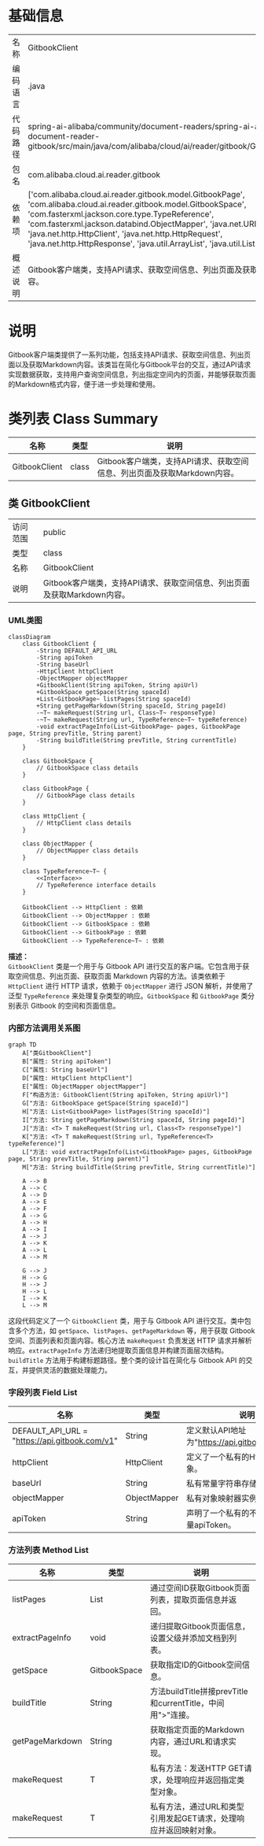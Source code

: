 # 基础信息

|      |      |
|------|------|
| 名称 | GitbookClient |
| 编码语言 | .java |
| 代码路径 | spring-ai-alibaba/community/document-readers/spring-ai-alibaba-starter-document-reader-gitbook/src/main/java/com/alibaba/cloud/ai/reader/gitbook/GitbookClient.java |
| 包名 | com.alibaba.cloud.ai.reader.gitbook |
| 依赖项 | ['com.alibaba.cloud.ai.reader.gitbook.model.GitbookPage', 'com.alibaba.cloud.ai.reader.gitbook.model.GitbookSpace', 'com.fasterxml.jackson.core.type.TypeReference', 'com.fasterxml.jackson.databind.ObjectMapper', 'java.net.URI', 'java.net.http.HttpClient', 'java.net.http.HttpRequest', 'java.net.http.HttpResponse', 'java.util.ArrayList', 'java.util.List', 'java.util.Map'] |
| 概述说明 | Gitbook客户端类，支持API请求、获取空间信息、列出页面及获取Markdown内容。 |

# 说明

Gitbook客户端类提供了一系列功能，包括支持API请求、获取空间信息、列出页面以及获取Markdown内容。该类旨在简化与Gitbook平台的交互，通过API请求实现数据获取，支持用户查询空间信息，列出指定空间内的页面，并能够获取页面的Markdown格式内容，便于进一步处理和使用。

# 类列表 Class Summary

| 名称   | 类型  | 说明 |
|-------|------|-------------|
| GitbookClient | class | Gitbook客户端类，支持API请求、获取空间信息、列出页面及获取Markdown内容。 |



## 类 GitbookClient

|      |      |
|------|------|
| 访问范围 | public |
| 类型 | class |
| 名称 | GitbookClient |
| 说明 | Gitbook客户端类，支持API请求、获取空间信息、列出页面及获取Markdown内容。 |


### UML类图

```mermaid
classDiagram
    class GitbookClient {
        -String DEFAULT_API_URL
        -String apiToken
        -String baseUrl
        -HttpClient httpClient
        -ObjectMapper objectMapper
        +GitbookClient(String apiToken, String apiUrl)
        +GitbookSpace getSpace(String spaceId)
        +List~GitbookPage~ listPages(String spaceId)
        +String getPageMarkdown(String spaceId, String pageId)
        -~T~ makeRequest(String url, Class~T~ responseType)
        -~T~ makeRequest(String url, TypeReference~T~ typeReference)
        -void extractPageInfo(List~GitbookPage~ pages, GitbookPage page, String prevTitle, String parent)
        -String buildTitle(String prevTitle, String currentTitle)
    }

    class GitbookSpace {
        // GitbookSpace class details
    }

    class GitbookPage {
        // GitbookPage class details
    }

    class HttpClient {
        // HttpClient class details
    }

    class ObjectMapper {
        // ObjectMapper class details
    }

    class TypeReference~T~ {
        <<Interface>>
        // TypeReference interface details
    }

    GitbookClient --> HttpClient : 依赖
    GitbookClient --> ObjectMapper : 依赖
    GitbookClient --> GitbookSpace : 依赖
    GitbookClient --> GitbookPage : 依赖
    GitbookClient --> TypeReference~T~ : 依赖
```

**描述：**  
`GitbookClient` 类是一个用于与 Gitbook API 进行交互的客户端。它包含用于获取空间信息、列出页面、获取页面 Markdown 内容的方法。该类依赖于 `HttpClient` 进行 HTTP 请求，依赖于 `ObjectMapper` 进行 JSON 解析，并使用了泛型 `TypeReference` 来处理复杂类型的响应。`GitbookSpace` 和 `GitbookPage` 类分别表示 Gitbook 的空间和页面信息。


### 内部方法调用关系图

```mermaid
graph TD
    A["类GitbookClient"]
    B["属性: String apiToken"]
    C["属性: String baseUrl"]
    D["属性: HttpClient httpClient"]
    E["属性: ObjectMapper objectMapper"]
    F["构造方法: GitbookClient(String apiToken, String apiUrl)"]
    G["方法: GitbookSpace getSpace(String spaceId)"]
    H["方法: List<GitbookPage> listPages(String spaceId)"]
    I["方法: String getPageMarkdown(String spaceId, String pageId)"]
    J["方法: <T> T makeRequest(String url, Class<T> responseType)"]
    K["方法: <T> T makeRequest(String url, TypeReference<T> typeReference)"]
    L["方法: void extractPageInfo(List<GitbookPage> pages, GitbookPage page, String prevTitle, String parent)"]
    M["方法: String buildTitle(String prevTitle, String currentTitle)"]

    A --> B
    A --> C
    A --> D
    A --> E
    A --> F
    A --> G
    A --> H
    A --> I
    A --> J
    A --> K
    A --> L
    A --> M

    G --> J
    H --> G
    H --> J
    H --> L
    I --> K
    L --> M
```

这段代码定义了一个 `GitbookClient` 类，用于与 Gitbook API 进行交互。类中包含多个方法，如 `getSpace`、`listPages`、`getPageMarkdown` 等，用于获取 Gitbook 空间、页面列表和页面内容。核心方法 `makeRequest` 负责发送 HTTP 请求并解析响应。`extractPageInfo` 方法递归地提取页面信息并构建页面层次结构。`buildTitle` 方法用于构建标题路径。整个类的设计旨在简化与 Gitbook API 的交互，并提供灵活的数据处理能力。

### 字段列表 Field List

| 名称  | 类型  | 说明 |
|-------|-------|------|
| DEFAULT_API_URL = "https://api.gitbook.com/v1" | String | 定义默认API地址为"https://api.gitbook.com/v1"。 |
| httpClient | HttpClient | 定义了一个私有的HttpClient对象。 |
| baseUrl | String | 私有常量字符串存储基础URL。 |
| objectMapper | ObjectMapper | 私有对象映射器实例。 |
| apiToken | String | 声明了一个私有的不可变字符串变量apiToken。 |

### 方法列表 Method List

| 名称  | 类型  | 说明 |
|-------|-------|------|
| listPages | List<GitbookPage> | 通过空间ID获取Gitbook页面列表，提取页面信息并返回。 |
| extractPageInfo | void | 递归提取Gitbook页面信息，设置父级并添加文档到列表。 |
| getSpace | GitbookSpace | 获取指定ID的Gitbook空间信息。 |
| buildTitle | String | 方法buildTitle拼接prevTitle和currentTitle，中间用">"连接。 |
| getPageMarkdown | String | 获取指定页面的Markdown内容，通过URL和请求实现。 |
| makeRequest | T | 私有方法：发送HTTP GET请求，处理响应并返回指定类型对象。 |
| makeRequest | T | 私有方法，通过URL和类型引用发起GET请求，处理响应并返回映射对象。 |




